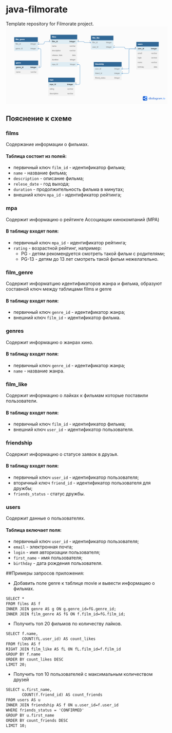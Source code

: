 # java-filmorate
Template repository for Filmorate project.
![filmorate DB ER-diagram](images/DBDiagramm.png)

## Пояснение к схеме

### films
Содержание информации о фильмах.
#### Таблица состоит из полей:
+ первичный ключ ```film_id``` - идентификатор фильма;
+ ```name``` - название фильма;
+ ```description``` - описание фильма;
+ ```relese_date``` - год выхода;
+ ```duration``` - продолжительность фильма в минутах;
+ внешний ключ ```mpa_id``` - идентификатор рейтинга;

### mpa
Содержит информацию о рейтинге Ассоциации кинокомпаний (MPA)
#### В таблицу входят поля:
+ первичный ключ ```mpa_id``` - идентификатор рейтинга;
+ ```rating``` - возрастной рейтинг, например:
    - PG - детям рекомендуется смотреть такой фильм с родителями;
    - PG-13 - детям до 13 лет смотреть такой фильм нежелательно.

### film_genre
Содержит информатцию идентификаторов жанра и фильма, образуют составной ключ между таблицами films и genre
#### В таблицу входят поля:
+ первичный ключ ```genre_id``` - идентификатор жанра;
+ внешний ключ ```film_id``` - идентификатор фильма.

### genres
Содержит информацию о жанрах кино.
#### В таблицу входят поля:
+ первичный ключ ```genre_id``` - идентификатор жанра;
+ ```name``` - название жанра.

### film_like
Содержит информацию о лайках к фильмам которые поставили пользователи.
#### В таблицу входят поля:
+ первичный ключ ```film_id``` - идентификатор фильма;
+ внешний ключ ```user_id``` - идентификатор пользователя.

### friendship
Содержит информацию о статусе заявок в друзья.
#### В таблицу входят поля:
+ первичный ключ ```user_id``` - идентификатор пользователя;
+ вторичный ключ ```friend_id``` - идентификатор пользователя для дружбы;
+ ```friends_status``` - статус дружбы.

### users
Содержит данные о пользователях.
#### Таблица включает поля:
+ первичный ключ ```user_id``` - идентификатор пользователя;
+ ```email``` - электронная почта;
+ ```login``` - имя авторизации пользователя;
+ ```first_name``` - имя пользователя;
+ ```birthday``` - дата рождения пользователя.


##Примеры запросов приложения:
+ Добавить поле genre к таблице movie и вывести информацию о фильмах.
```
SELECT *
FROM films AS f
INNER JOIN genre AS g ON g.genre_id=fG.genre_id;
INNER JOIN film_genre AS fG ON f.film_id=fG.film_id;
```

+ Получить топ 20 фильмов по количеству лайков.
```
SELECT f.name, 
       COUNT(fL.user_id) AS count_likes
FROM films AS f
RIGHT JOIN film_like AS fL ON fL.film_id=f.film_id
GROUP BY f.name
ORDER BY count_likes DESC
LIMIT 20; 
```

+ Получить топ 10 пользователей с максимальным количеством друзей
```
SELECT u.first_name, 
       COUNT(f.friend_id) AS count_friends
FROM users AS u
INNER JOIN friendship AS f ON u.user_id=f.user_id
WHERE friends_status = 'CONFIRMED'
GROUP BY u.first_name
ORDER BY count_friends DESC
LIMIT 10; 
```
